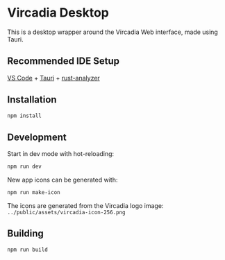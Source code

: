 # Vircadia Desktop

This is a desktop wrapper around the Vircadia Web interface, made using Tauri.


## Recommended IDE Setup

[VS Code](https://code.visualstudio.com/) + [Tauri](https://marketplace.visualstudio.com/items?itemName=tauri-apps.tauri-vscode) + [rust-analyzer](https://marketplace.visualstudio.com/items?itemName=rust-lang.rust-analyzer)


## Installation

```sh
npm install
```


## Development

Start in dev mode with hot-reloading:
```sh
npm run dev
```

New app icons can be generated with:
```sh
npm run make-icon
```
The icons are generated from the Vircadia logo image: `../public/assets/vircadia-icon-256.png`


## Building

```sh
npm run build
```
